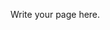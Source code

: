 <!--
.. title: Test
.. slug: test
.. date: 2024-02-13 06:32:56 UTC
.. tags: 
.. category: 
.. link: 
.. description: 
.. type: text
-->

Write your page here.
